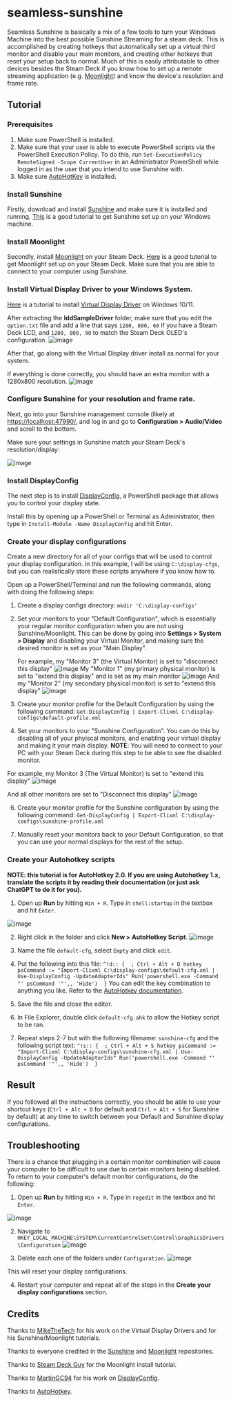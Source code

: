 # seamless-sunshine
Seamless Sunshine is basically a mix of a few tools to turn your Windows Machine into the best possible Sunshine Streaming for a steam deck. This is accomplished by creating hotkeys that automatically set up a virtual third monitor and disable your main monitors, and creating other hotkeys that reset your setup back to normal. Much of this is easily attributable to other devices besides the Steam Deck if you know how to set up a remote streaming application (e.g. [Moonlight](https://github.com/moonlight-stream)) and know the device's resolution and frame rate. 

## Tutorial
### Prerequisites
1. Make sure PowerShell is installed.
2. Make sure that your user is able to execute PowerShell scripts via the PowerShell Execution Policy.
   To do this, run `Set-ExecutionPolicy RemoteSigned -Scope CurrentUser` in an Administrator PowerShell while logged in as the user that you intend to use Sunshine with.
3. Make sure [AutoHotKey](https://www.autohotkey.com/) is installed.

### Install Sunshine
Firstly, download and install [Sunshine](https://github.com/LizardByte/Sunshine) and make sure it is installed and running. [This](https://www.youtube.com/watch?v=Wb8j8Ojd4YQ) is a good tutorial to get Sunshine set up on your Windows machine.

### Install Moonlight
Secondly, install [Moonlight](https://github.com/moonlight-stream) on your Steam Deck. [Here](https://youtu.be/SewuUleDVug?si=4Pi-u2O48CuU6h6e&t=298) is a good tutorial to get Moonlight set up on your Steam Deck. Make sure that you are able to connect to your computer using Sunshine.

### Install Virtual Display Driver to your Windows System.
[Here](https://www.youtube.com/watch?v=byfBWDnToYk) is a tutorial to install [Virtual Display Driver](https://github.com/itsmikethetech/Virtual-Display-Driver) on Windows 10/11.

After extracting the **IddSampleDriver** folder, make sure that you edit the `option.txt` file and add a line that says `1280, 800, 60` if you have a Steam Deck LCD, and `1280, 800, 90` to match the Steam Deck OLED's configuration.
![image](https://github.com/user-attachments/assets/d3a14dfb-f610-4223-945a-46ac756414bc)

After that, go along with the Virtual Display driver install as normal for your system.

If everything is done correctly, you should have an extra monitor with a 1280x800 resolution.
![image](https://github.com/user-attachments/assets/dc6adb5a-fcd8-4d56-a082-1e3a66332583)


### Configure Sunshine for your resolution and frame rate.
Next, go into your Sunshine management console (likely at [https://localhost:47990/](https://localhost:47990/), and log in and go to **Configuration > Audio/Video** and scroll to the bottom.

Make sure your settings in Sunshine match your Steam Deck's resolution/display:

![image](https://github.com/user-attachments/assets/23162299-4fc7-4365-82c6-2f62633b7a49)

### Install DisplayConfig
The next step is to install [DisplayConfig](https://www.powershellgallery.com/packages/DisplayConfig/2.0), a PowerShell package that allows you to control your display state.

Install this by opening up a PowerShell or Terminal as Administrator, then type in `Install-Module -Name DisplayConfig` and hit Enter.

### Create your display configurations
Create a new directory for all of your configs that will be used to control your display configuration. in this example, I will be using `C:\display-cfgs`, but you can realistically store these scripts anywhere if you know how to.

Open up a PowerShell/Terminal and run the following commands, along with doing the following steps:
1. Create a display configs directory:
  `mkdir 'C:\display-configs'`
3. Set your monitors to your "Default Configuration", which is essentially your regular monitor configuration when you are not using Sunshine/Moonlight. This can be done by going into **Settings > System > Display** and disabling your Virtual Monitor, and making sure the desired monitor is set as your "Main Display".

   For example, my "Monitor 3" (the Virtual Monitor) is set to "disconnect this display"
   ![image](https://github.com/user-attachments/assets/52f87bda-378b-410d-947f-e5f16438d8ad)
   My "Monitor 1" (my primary physical monitor) is set to "extend this display" and is set as my main monitor
   ![image](https://github.com/user-attachments/assets/9edbd817-84c9-4ba3-8712-a6fc1afa52b1)
   And my "Monitor 2" (my secondary physical monitor) is set to "extend this display"
   ![image](https://github.com/user-attachments/assets/c3e4aa38-d3c1-48b1-bed8-03b537bf681e)

4. Create your monitor profile for the Default Configuration by using the following command:
  `Get-DisplayConfig | Export-Clixml C:\display-configs\default-profile.xml`
5. Set your monitors to your "Sunshine Configuration". You can do this by disabling all of your phyiscal monitors, and enabling your virtual display and making it your main display. **NOTE**: You will need to connect to your PC with your Steam Deck during this step to be able to see the disabled monitor.

  For example, my Monitor 3 (The Virtual Monitor) is set to "extend this display"
  ![image](https://github.com/user-attachments/assets/4b4a2748-67dd-4648-ac28-0a23a7e0ac5f)

  And all other monitors are set to "Disconnect this display"
  ![image](https://github.com/user-attachments/assets/17c74cf2-5a24-4333-8a4f-ff856231b559)

6.  Create your monitor profile for the Sunshine configuration by using the following command:
  `Get-DisplayConfig | Export-Clixml C:\display-configs\sunshine-profile.xml`

7. Manually reset your monitors back to your Default Configuration, so that you can use your normal displays for the rest of the setup.

### Create your Autohotkey scripts
**NOTE: this tutorial is for AutoHotkey 2.0. If you are using Autohotkey 1.x, translate the scripts it by reading their documentation (or just ask ChatGPT to do it for you).**
1. Open up **Run** by hitting `Win + R`. Type in `shell:startup` in the textbox and hit `Enter`. 

![image](https://github.com/user-attachments/assets/75109ed0-a429-4a88-87e5-d2668b8cbc22)

2. Right click in the folder and click **New > AutoHotkey Script**.
![image](https://github.com/user-attachments/assets/853b83af-3746-4590-99f2-b3a80166b8b6)

3. Name the file `default-cfg`, select `Empty` and click `edit`.
5. Put the following into this file:
`
^!d:: {  ; Ctrl + Alt + D hotkey
    psCommand := "Import-Clixml C:\display-configs\default-cfg.xml | Use-DisplayConfig -UpdateAdapterIds"
    Run('powershell.exe -Command "' psCommand '"',, 'Hide') 
}
`
You can edit the key combination to anything you like. Refer to the [AutoHotkey documentation](https://www.autohotkey.com/docs/v2/).
6. Save the file and close the editor.
7. In File Explorer, double click `default-cfg.ahk` to allow the Hotkey script to be ran.
8. Repeat steps 2-7 but with the following filename: `sunshine-cfg` and the following script text:
`
^!s:: {  ; Ctrl + Alt + S hotkey
    psCommand := "Import-Clixml C:\display-configs\sunshine-cfg.xml | Use-DisplayConfig -UpdateAdapterIds"
    Run('powershell.exe -Command "' psCommand '"',, 'Hide') 
}
`

## Result
If you followed all the instructions correctly, you should be able to use your shortcut keys (`Ctrl + Alt + D` for default and `Ctrl + Alt + S` for Sunshine by default) at any time to switch between your Default and Sunshine display configurations.


## Troubleshooting
There is a chance that plugging in a certain monitor combination will cause your computer to be difficult to use due to certain monitors being disabled.
To return to your computer's default monitor configurations, do the following:
1. Open up **Run** by hitting `Win + R`. Type in `regedit` in the textbox and hit `Enter`.

![image](https://github.com/user-attachments/assets/99a5c2e0-32a0-45af-adb4-0d96a9b58200)

2. Navigate to `HKEY_LOCAL_MACHINE\SYSTEM\CurrentControlSet\Control\GraphicsDrivers\Configuration`
![image](https://github.com/user-attachments/assets/44d3a46e-cf09-49bd-93ab-26071a564b37)

3. Delete each one of the folders under `Configuration`.
![image](https://github.com/user-attachments/assets/637248ac-f078-4407-95fb-185474aa7983)

This will reset your display configurations.

4. Restart your computer and repeat all of the steps in the **Create your display configurations** section.


## Credits
Thanks to [MikeTheTech](https://www.youtube.com/channel/UCZ0hznff92f_i1wpYyi7tPQ/join) for his work on the Virtual Display Drivers and for his Sunshine/Moonlight tutorials.

Thanks to everyone credited in the [Sunshine](https://github.com/LizardByte/Sunshine) and [Moonlight](https://github.com/moonlight-stream) repositories. 

Thanks to [Steam Deck Guy](https://www.youtube.com/@steamdeckguy) for the Moonlight install tutorial.

Thanks to [MartinGC94](https://github.com/MartinGC94) for his work on [DisplayConfig](https://github.com/MartinGC94/DisplayConfig).

Thanks to [AutoHotkey](https://www.autohotkey.com/).
